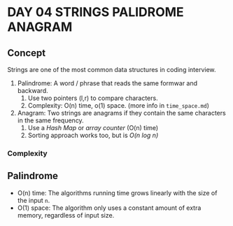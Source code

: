 # DAY 04 STRINGS PALIDROME ANAGRAM

## Concept
Strings are one of the most common data structures in coding interview.

1. Palindrome: A word / phrase that reads the same formwar and backward.
   1. Use two pointers (l,r) to compare characters.
   2. Complexity: O(n) time, o(1) space. (more info in `time_space.md`)
2. Anagram: Two strings are anagrams if they contain the same characters in the same frequency.
   1. Use a *Hash Map* or *array counter* (O(n) time)
   2. Sorting approach works too, but is *O(n log n)*

### Complexity
## Palindrome
* O(n) time: The algorithms running time grows linearly with the size of the input `n`.
* O(1) space: The algorithm only uses a constant amount of extra memory, regardless of input size.